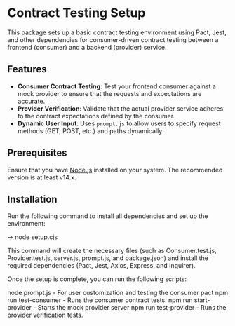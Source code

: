 # Contract Testing Setup

This package sets up a basic contract testing environment using Pact, Jest, and other dependencies for consumer-driven contract testing between a frontend (consumer) and a backend (provider) service.

## Features

- **Consumer Contract Testing**: Test your frontend consumer against a mock provider to ensure that the requests and expectations are accurate.
- **Provider Verification**: Validate that the actual provider service adheres to the contract expectations defined by the consumer.
- **Dynamic User Input**: Uses `prompt.js` to allow users to specify request methods (GET, POST, etc.) and paths dynamically.

## Prerequisites

Ensure that you have [Node.js](https://nodejs.org/en/) installed on your system. The recommended version is at least v14.x.

## Installation


Run the following command to install all dependencies and set up the environment:

-> node setup.cjs

This command will create the necessary files (such as Consumer.test.js, Provider.test.js, server.js, prompt.js, and package.json) and install the required dependencies (Pact, Jest, Axios, Express, and Inquirer).

Once the setup is complete, you can run the following scripts:

node prompt.js - For user customization and testing the consumer pact
npm run test-consumer - Runs the consumer contract tests.
npm run start-provider - Starts the mock provider server
npm run test-provider - Runs the provider verification tests.



